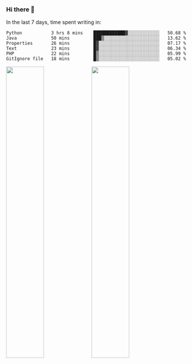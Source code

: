 ### Hi there 👋

In the last 7 days, time spent writing in:

<!--START_SECTION:waka-->

```text
Python           3 hrs 8 mins    ████████████▓░░░░░░░░░░░░   50.68 %
Java             50 mins         ███▒░░░░░░░░░░░░░░░░░░░░░   13.62 %
Properties       26 mins         █▓░░░░░░░░░░░░░░░░░░░░░░░   07.17 %
Text             23 mins         █▓░░░░░░░░░░░░░░░░░░░░░░░   06.34 %
PHP              22 mins         █▒░░░░░░░░░░░░░░░░░░░░░░░   05.99 %
GitIgnore file   18 mins         █▒░░░░░░░░░░░░░░░░░░░░░░░   05.02 %
```

<!--END_SECTION:waka-->

<img src="https://wakatime.com/share/@jimtje/5d0c92de-08f8-4a72-8f2f-6a9693d1e318.svg" width=45% height=45%> <img src="https://wakatime.com/share/@jimtje/501498ae-bda5-4da7-a89d-b40bcdd5556d.svg" width=45% height=45%>
